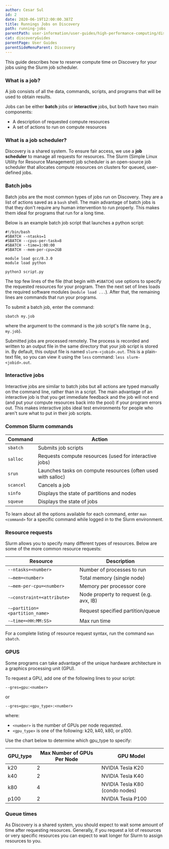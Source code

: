 ```yaml
---
author: Cesar Sul
id: 2
date: 2020-06-19T12:00:00.387Z
title: Runnings Jobs on Discovery
path: running-jobs
parentPath: user-information/user-guides/high-performance-computing/discovery
cat: discoveryGuides
parentPage: User Guides
parentSideMenuParent: Discovery
---
```


This guide describes how to reserve compute time on Discovery for your jobs using the Slurm job scheduler.

### What is a job?

A job consists of all the data, commands, scripts, and programs that will be used to obtain results.

Jobs can be either **batch** jobs or **interactive** jobs, but both have two main components:

* A description of requested compute resources
* A set of actions to run on compute resources

### What is a job scheduler?

Discovery is a shared system. To ensure fair access, we use a **job scheduler** to manage all requests for resources. The Slurm (Simple Linux Utility for Resource Management) job scheduler is an open-source job scheduler that allocates compute resources on clusters for queued, user-defined jobs.

### Batch jobs

Batch jobs are the most common types of jobs run on Discovery. They are a list of actions saved as a `bash` shell. The main advantage of batch jobs is that they don't require any human intervention to run properly. This makes them ideal for programs that run for a long time.

Below is an example batch job script that launches a python script:

    #!/bin/bash
    #SBATCH --ntasks=1
    #SBATCH --cpus-per-task=8
    #SBATCH --time=1:00:00
    #SBATCH --mem-per-cpu=2GB

    module load gcc/8.3.0
    module load python

    python3 script.py


The top few lines of the file (that begin with `#SBATCH`) use options to specify the requested resources for your program. Then the next set of lines loads the required software modules (`module load ...`). After that, the remaining lines are commands that run your programs.

To submit a batch job, enter the command:

```
sbatch my.job
```

where the argument to the command is the job script's file name (e.g., `my.job`).

Submitted jobs are processed remotely. The process is recorded and written to an output file in the same directory that your job script is stored in. By default, this output file is named `slurm-<jobid>.out`. This is a plain-text file, so you can view it using the `less` command: `less slurm-<jobid>.out`.

### Interactive jobs

Interactive jobs are similar to batch jobs but all actions are typed manually on the command line, rather than in a script. The main advantage of an interactive job is that you get immediate feedback and the job will not end (and put your compute resources back into the pool) if your program errors out. This makes interactive jobs ideal test environments for people who aren't sure what to put in their job scripts.

### Common Slurm commands

| Command| Action|
|--|--|
| `sbatch`  | Submits job scripts |
| `salloc`  | Requests compute resources (used for interactive jobs)|
| `srun`    | Launches tasks on compute resources (often used with salloc)|
| `scancel` | Cancels a job|
| `sinfo`   | Displays the state of partitions and nodes|
| `squeue`  | Displays the state of jobs|

To learn about all the options available for each command, enter `man <command>` for a specific command while logged in to the Slurm environment.

### Resource requests

Slurm allows you to specify many different types of resources. Below are some of the more common resource requests:

| Resource | Description|
|---|---|
|`--ntasks=<number>`| Number of processes to run|
| `-–mem=<number>` |Total memory (single node) |
|`-–mem-per-cpu=<number>` |	Memory per processor core|
|`-–constraint=<attribute>` |	Node property to request (e.g. avx, IB)|
|`-–partition=<partition_name>`| 	Request specified partition/queue|
|`-–time=<HH:MM:SS>`| Max run time|

For a complete listing of resource request syntax, run the command `man sbatch`.

### GPUS

Some programs can take advantage of the unique hardware architecture in a graphics processing unit (GPU).

To request a GPU, add one of the following lines to your script:

    --gres=gpu:<number>
or

    --gres=gpu:<gpu_type>:<number>

where:

- `<number>` is the number of GPUs per node requested.
- `<gpu_type>` is one of the following: k20, k40, k80, or p100.

Use the chart below to determine which gpu_type to specify:

| GPU_type |	Max Number of GPUs Per Node |	GPU Model|
| ---|---|---|
|k20 	|2| NVIDIA Tesla K20|
|k40 	|2|	NVIDIA Tesla K40|
|k80 	|4| NVIDIA Tesla K80 (condo nodes)|
|p100   |2| NVIDIA Tesla P100|

### Queue times

As Discovery is a shared system, you should expect to wait some amount of time after requesting resources. Generally, if you request a lot of resources or very specific resources you can expect to wait longer for Slurm to assign resources to you.
